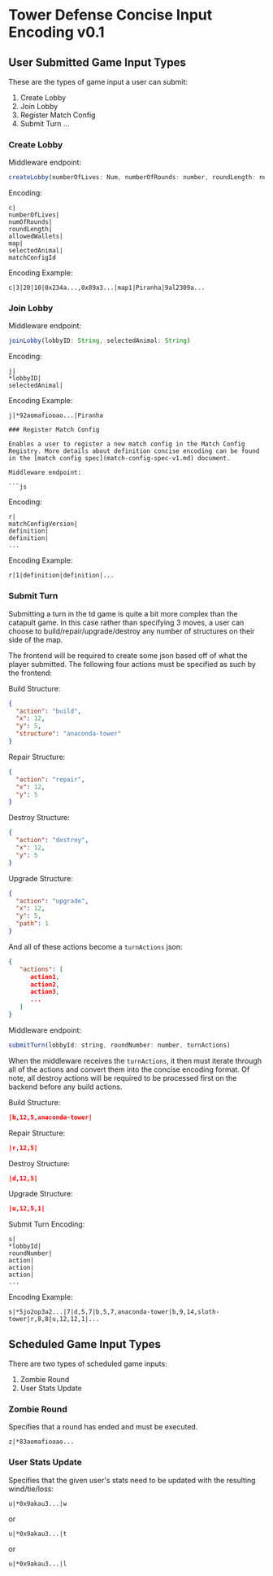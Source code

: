 # Tower Defense Concise Input Encoding v0.1

## User Submitted Game Input Types

These are the types of game input a user can submit:

1. Create Lobby
2. Join Lobby
3. Register Match Config
4. Submit Turn
   ...

### Create Lobby

Middleware endpoint:

```js
createLobby(numberOfLives: Num, numberOfRounds: number, roundLength: number, map: string, selectedAnimal: string)
```

Encoding:

```
c|
numberOfLives|
numOfRounds|
roundLength|
allowedWallets|
map|
selectedAnimal|
matchConfigId
```

Encoding Example:

```
c|3|20|10|0x234a...,0x89a3...|map1|Piranha|9al2309a...
```

### Join Lobby

Middleware endpoint:

```js
joinLobby(lobbyID: String, selectedAnimal: String)
```

Encoding:

```
j|
*lobbyID|
selectedAnimal|
```

Encoding Example:

````
j|*92aomafiooao...|Piranha

### Register Match Config

Enables a user to register a new match config in the Match Config Registry. More details about definition concise encoding can be found in the [match config spec](match-config-spec-v1.md) document.

Middleware endpoint:

```js

````

Encoding:

```
r|
matchConfigVersion|
definition|
definition|
...
```

Encoding Example:

```
r|1|definition|definition|...
```

### Submit Turn

Submitting a turn in the td game is quite a bit more complex than the catapult game. In this case rather than specifying 3 moves, a user can
choose to build/repair/upgrade/destroy any number of structures on their side of the map.

The frontend will be required to create some json based off of what the player submitted. The following four actions must be specified as such by the frontend:

Build Structure:

```json
{
  "action": "build",
  "x": 12,
  "y": 5,
  "structure": "anaconda-tower"
}
```

Repair Structure:

```json
{
  "action": "repair",
  "x": 12,
  "y": 5
}
```

Destroy Structure:

```json
{
  "action": "destroy",
  "x": 12,
  "y": 5
}
```

Upgrade Structure:

```json
{
  "action": "upgrade",
  "x": 12,
  "y": 5,
  "path": 1
}
```

And all of these actions become a `turnActions` json:

```json
{
   "actions": [
      action1,
      action2,
      action3,
      ...
   ]
}
```

Middleware endpoint:

```js
submitTurn(lobbyId: string, roundNumber: number, turnActions)
```

When the middleware receives the `turnActions`, it then must iterate through all of the actions and convert them into the concise encoding format. Of note, all destroy actions will be required to be processed first on the backend before any build actions.

Build Structure:

```json
|b,12,5,anaconda-tower|
```

Repair Structure:

```json
|r,12,5|
```

Destroy Structure:

```json
|d,12,5|
```

Upgrade Structure:

```json
|u,12,5,1|
```

Submit Turn Encoding:

```
s|
*lobbyId|
roundNumber|
action|
action|
action|
...
```

Encoding Example:

```
s|*5jo2op3a2...|7|d,5,7|b,5,7,anaconda-tower|b,9,14,sloth-tower|r,8,8|u,12,12,1|...
```

## Scheduled Game Input Types

There are two types of scheduled game inputs:

1. Zombie Round
2. User Stats Update

### Zombie Round

Specifies that a round has ended and must be executed.

```
z|*83aomafiooao...
```

### User Stats Update

Specifies that the given user's stats need to be updated with the resulting wind/tie/loss:

```
u|*0x9akau3...|w
```

or

```
u|*0x9akau3...|t
```

or

```
u|*0x9akau3...|l
```
